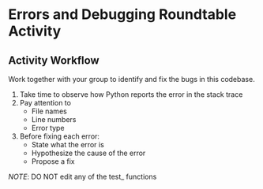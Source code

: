 # Errors and Debugging Roundtable Activity

## Activity Workflow

Work together with your group to identify and fix the bugs in this codebase.
1. Take time to observe how Python reports the error in the stack trace
2. Pay attention to
    * File names
    * Line numbers
    * Error type
3. Before fixing each error:
    * State what the error is
    * Hypothesize the cause of the error
    * Propose a fix
  
  *NOTE*: DO NOT edit any of the test_ functions
